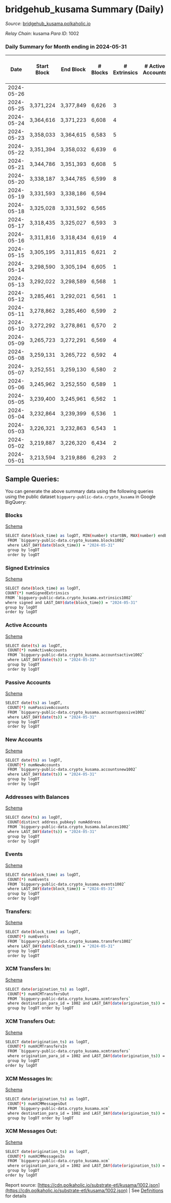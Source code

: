 # bridgehub_kusama Summary (Daily)

_Source_: [bridgehub_kusama.polkaholic.io](https://bridgehub_kusama.polkaholic.io)

*Relay Chain*: kusama
*Para ID*: 1002



### Daily Summary for Month ending in 2024-05-31


| Date    | Start Block | End Block | # Blocks | # Extrinsics | # Active Accounts | # Passive Accounts | # New Accounts | # Addresses | # Events  | # Transfers ($USD) | # XCM Transfers In ($USD) | # XCM Transfers Out ($USD) | # XCM In | # XCM Out | Issues |
|---------|-------------|-----------|----------|--------------|-------------------|--------------------|----------------|-------------|-----------|--------------------|---------------------------|----------------------------|----------|-----------|--------|
| 2024-05-26 |  |  |  |  |  |  |  |  |  |   |   |   |  |  |  |
| 2024-05-25 | 3,371,224 | 3,377,849 | 6,626 | 3 |  |  |  | 53 | 13,271 |   |   |   |  |  |  |
| 2024-05-24 | 3,364,616 | 3,371,223 | 6,608 | 4 |  |  |  | 53 | 13,273 | 27  |   |   |  |  |  |
| 2024-05-23 | 3,358,033 | 3,364,615 | 6,583 | 5 |  |  |  | 52 | 13,195 |   |   |   |  |  |  |
| 2024-05-22 | 3,351,394 | 3,358,032 | 6,639 | 6 |  |  |  | 52 | 13,429 | 99  |   |   |  |  |  |
| 2024-05-21 | 3,344,786 | 3,351,393 | 6,608 | 5 |  |  |  | 52 | 13,373 | 106  |   |   |  |  |  |
| 2024-05-20 | 3,338,187 | 3,344,785 | 6,599 | 8 |  |  |  | 52 | 13,341 | 72  |   |   |  |  |  |
| 2024-05-19 | 3,331,593 | 3,338,186 | 6,594 |  |  |  |  | 52 | 13,192 |   |   |   |  |  |  |
| 2024-05-18 | 3,325,028 | 3,331,592 | 6,565 |  |  |  |  | 52 | 13,133 |   |   |   |  |  |  |
| 2024-05-17 | 3,318,435 | 3,325,027 | 6,593 | 3 |  |  |  | 52 | 13,232 | 27  |   |   |  |  |  |
| 2024-05-16 | 3,311,816 | 3,318,434 | 6,619 | 4 |  |  |  | 52 | 13,338 | 62  |   |   |  |  |  |
| 2024-05-15 | 3,305,195 | 3,311,815 | 6,621 | 2 |  |  |  | 52 | 13,289 | 29  |   |   |  |  |  |
| 2024-05-14 | 3,298,590 | 3,305,194 | 6,605 | 1 |  |  |  | 52 | 13,219 |   |   |   |  |  |  |
| 2024-05-13 | 3,292,022 | 3,298,589 | 6,568 | 1 |  |  |  | 52 | 13,145 |   |   |   |  |  |  |
| 2024-05-12 | 3,285,461 | 3,292,021 | 6,561 | 1 |  |  |  | 52 | 13,130 |   |   |   |  |  |  |
| 2024-05-11 | 3,278,862 | 3,285,460 | 6,599 | 2 |  |  |  | 52 | 13,212 |   |   |   |  |  |  |
| 2024-05-10 | 3,272,292 | 3,278,861 | 6,570 | 2 |  |  |  | 52 | 13,154 |   |   |   |  |  |  |
| 2024-05-09 | 3,265,723 | 3,272,291 | 6,569 | 4 |  |  |  | 52 | 13,161 |   |   |   |  |  |  |
| 2024-05-08 | 3,259,131 | 3,265,722 | 6,592 | 4 |  |  |  | 52 | 13,208 |   |   |   |  |  |  |
| 2024-05-07 | 3,252,551 | 3,259,130 | 6,580 | 2 |  |  |  | 52 | 13,174 |   |   |   |  |  |  |
| 2024-05-06 | 3,245,962 | 3,252,550 | 6,589 | 1 |  |  |  | 52 | 13,251 | 53  |   |   |  |  |  |
| 2024-05-05 | 3,239,400 | 3,245,961 | 6,562 | 1 |  |  |  | 51 | 13,133 |   |   |   |  |  |  |
| 2024-05-04 | 3,232,864 | 3,239,399 | 6,536 | 1 |  |  |  | 52 | 13,080 |   |   |   |  |  |  |
| 2024-05-03 | 3,226,321 | 3,232,863 | 6,543 | 1 |  |  |  | 52 | 13,095 |   |   |   |  |  |  |
| 2024-05-02 | 3,219,887 | 3,226,320 | 6,434 | 2 |  |  |  | 52 | 12,941 | 53  |   |   |  |  |  |
| 2024-05-01 | 3,213,594 | 3,219,886 | 6,293 | 2 |  |  |  | 51 | 12,599 |   |   |   |  |  |  |

## Sample Queries:
You can generate the above summary data using the following queries using the public dataset `bigquery-public-data.crypto_kusama` in Google BigQuery:


### Blocks 

[Schema](https://github.com/colorfulnotion/substrate-etl/blob/main/schema/blocks.json)

```bash
SELECT date(block_time) as logDT, MIN(number) startBN, MAX(number) endBN, COUNT(*) numBlocks 
 FROM `bigquery-public-data.crypto_kusama.blocks1002`  
 where LAST_DAY(date(block_time)) = "2024-05-31" 
 group by logDT 
 order by logDT
```

### Signed Extrinsics 

[Schema](https://github.com/colorfulnotion/substrate-etl/blob/main/schema/extrinsics.json)

```bash
SELECT date(block_time) as logDT, 
COUNT(*) numSignedExtrinsics 
FROM `bigquery-public-data.crypto_kusama.extrinsics1002`  
where signed and LAST_DAY(date(block_time)) = "2024-05-31" 
group by logDT 
order by logDT
```

### Active Accounts 

[Schema](https://github.com/colorfulnotion/substrate-etl/blob/main/schema/accountsactive.json)

```bash
SELECT date(ts) as logDT, 
 COUNT(*) numActiveAccounts 
 FROM `bigquery-public-data.crypto_kusama.accountsactive1002` 
 where LAST_DAY(date(ts)) = "2024-05-31" 
 group by logDT 
 order by logDT
```

### Passive Accounts 

[Schema](https://github.com/colorfulnotion/substrate-etl/blob/main/schema/accountspassive.json)

```bash
SELECT date(ts) as logDT, 
 COUNT(*) numPassiveAccounts 
 FROM `bigquery-public-data.crypto_kusama.accountspassive1002` 
 where LAST_DAY(date(ts)) = "2024-05-31" 
 group by logDT 
 order by logDT
```

### New Accounts 

[Schema](https://github.com/colorfulnotion/substrate-etl/blob/main/schema/accountsnew.json)

```bash
SELECT date(ts) as logDT, 
 COUNT(*) numNewAccounts 
 FROM `bigquery-public-data.crypto_kusama.accountsnew1002` 
 where LAST_DAY(date(ts)) = "2024-05-31" 
 group by logDT
 order by logDT
```

### Addresses with Balances 

[Schema](https://github.com/colorfulnotion/substrate-etl/blob/main/schema/balances.json)

```bash
SELECT date(ts) as logDT,
 COUNT(distinct address_pubkey) numAddress 
 FROM `bigquery-public-data.crypto_kusama.balances1002` 
 where LAST_DAY(date(ts)) = "2024-05-31" 
 group by logDT 
 order by logDT
```

### Events 

[Schema](https://github.com/colorfulnotion/substrate-etl/blob/main/schema/events.json)

```bash
SELECT date(block_time) as logDT, 
 COUNT(*) numEvents 
 FROM `bigquery-public-data.crypto_kusama.events1002` 
 where LAST_DAY(date(block_time)) = "2024-05-31" 
 group by logDT 
 order by logDT
```

### Transfers:

[Schema](https://github.com/colorfulnotion/substrate-etl/blob/main/schema/transfers.json)

```bash
SELECT date(block_time) as logDT, 
 COUNT(*) numEvents 
 FROM `bigquery-public-data.crypto_kusama.transfers1002` 
 where LAST_DAY(date(block_time)) = "2024-05-31" 
 group by logDT 
 order by logDT
```

### XCM Transfers In: 

[Schema](https://github.com/colorfulnotion/substrate-etl/blob/main/schema/xcmtransfers.json)

```bash
SELECT date(origination_ts) as logDT, 
 COUNT(*) numXCMTransfersOut 
 FROM `bigquery-public-data.crypto_kusama.xcmtransfers` 
 where destination_para_id = 1002 and LAST_DAY(date(origination_ts)) = "2024-05-31" 
 group by logDT order by logDT
```

### XCM Transfers Out: 

[Schema](https://github.com/colorfulnotion/substrate-etl/blob/main/schema/xcmtransfers.json)

```bash
SELECT date(origination_ts) as logDT, 
 COUNT(*) numXCMTransfersIn 
 FROM `bigquery-public-data.crypto_kusama.xcmtransfers` 
 where origination_para_id = 1002 and LAST_DAY(date(origination_ts)) = "2024-05-31" 
 group by logDT 
order by logDT
```

### XCM Messages In: 

[Schema](https://github.com/colorfulnotion/substrate-etl/blob/main/schema/xcm.json)

```bash
SELECT date(origination_ts) as logDT, 
 COUNT(*) numXCMMessagesOut 
 FROM `bigquery-public-data.crypto_kusama.xcm` 
 where destination_para_id = 1002 and LAST_DAY(date(origination_ts)) = "2024-05-31" 
 group by logDT order by logDT
```

### XCM Messages Out: 

[Schema](https://github.com/colorfulnotion/substrate-etl/blob/main/schema/xcm.json)

```bash
SELECT date(origination_ts) as logDT, 
 COUNT(*) numXCMMessagesIn 
 FROM `bigquery-public-data.crypto_kusama.xcm` 
 where origination_para_id = 1002 and LAST_DAY(date(origination_ts)) = "2024-05-31" 
 group by logDT 
order by logDT
```


Report source: [https://cdn.polkaholic.io/substrate-etl/kusama/1002.json](https://cdn.polkaholic.io/substrate-etl/kusama/1002.json) | See [Definitions](/DEFINITIONS.md) for details
